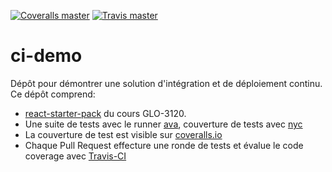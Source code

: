 [![Coveralls master](https://img.shields.io/coveralls/GLO3112/ci-demo/master.svg?style=flat-square&maxAge=2592000)]()
[![Travis master](https://img.shields.io/travis/GLO3112/ci-demo/master.svg?maxAge=2592000?style=flat-square)]()

# ci-demo

Dépôt pour démontrer une solution d'intégration et de déploiement continu. 
Ce dépôt comprend:
* [react-starter-pack](https://github.com/GLO3112/starter-packs/tree/master/react-starter) du cours GLO-3120.
* Une suite de tests avec le runner [ava](https://github.com/avajs/ava), couverture de tests avec [nyc](https://github.com/istanbuljs/nyc)
* La couverture de test est visible sur [coveralls.io](https://coveralls.io/github/GLO3112/ci-demo)
* Chaque Pull Request effecture une ronde de tests et évalue le code coverage avec [Travis-CI](https://travis-ci.org/GLO3112/ci-demo)
